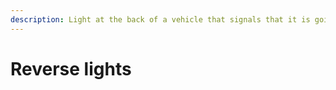 ```yaml
---
description: Light at the back of a vehicle that signals that it is going backward.
---
```


# Reverse lights

